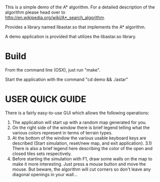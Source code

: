 This is a simple demo of the A* algorithm. For a detailed description of the algorithm please head over to http://en.wikipedia.org/wiki/A*_search_algorithm.

Provides a library named libastar.so that implements the A* algorithm.

A demo application is provided that utilizes the libastar.so library.

Build
======
From the command line (OSX), just run "make".

Start the application with the command "cd demo && ./astar"

USER QUICK GUIDE
================
There is a fairly easy-to-use GUI which allows the following operations:

1) The application will start up with a random map generated for you.
2) On the right side of the window there is brief legend telling what the various colors represent in terms of terrain types.
3) At the bottom of the window the various usable keyboard keys are described (Start simulation, reset/new map, and exit application).
3.1) There is also a brief legend here describing the color of the open and closed tiles sets respectively.
4) Before starting the simulation with F1, draw some walls on the map to make it more interesting. Just press a mouse button and move the mouse. But beware, the algorithm will cut corners so don't leave any diagonal openings in your wall...

